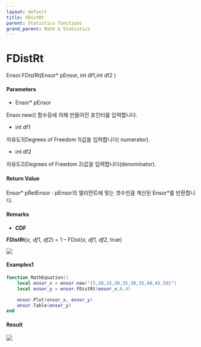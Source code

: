 ```yaml
---
layout: default
title: FDistRt
parent: Statistics functions
grand_parent: Math & Statistics
---
```


# FDistRt

Ensor.FDistRt\(Ensor\* pEnsor, int df1,int df2 \)

#### Parameters

* Ensor\* pEnsor

Ensor.new\(\) 함수등에 의해 만들어진 포인터를 입력합니다.

* int df1

자유도1\(Degrees of Freedom 1\)값을 입력합니다\( numerator\).

* int df2

자유도2\(Degrees of Freedom 2\)값을 입력합니다\(denominator\).

#### Return Value

Ensor\* pRetEnsor : pEnsor의 엘리먼트에 맞는 갯수만큼 계산된 Ensor\*를 반환합니다.

#### Remarks

* **CDF**

**FDistRt**\(_x, df1, df2_\) = 1 – FDist\(_x, df1, df2,_ true\)

![](/StatisticsAPI/FDistRtFuncGraph.png)

#### Examples1

```lua
function MathEquation()
 	local ensor_x = ensor.new("{5,10,15,20,25,30,35,40,45,50}")
	local ensor_y = ensor.FDistRt(ensor_x,6,4)

	ensor.Plot(ensor_x, ensor_y)
 	ensor.Table(ensor_y)
end	
```

#### Result

![](/StatisticsAPI/FDistRtResult.png)

